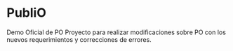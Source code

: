 PubliO
======

Demo Oficial de PO
Proyecto para realizar modificaciones sobre PO con los nuevos requerimientos
y correcciones de errores.
